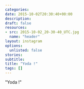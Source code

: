 ```yaml
---
categories:
date: 2015-10-02T20:30:40+00:00
description:
draft: false
resources:
- src: 2015-10-02_20-30-40_UTC.jpg
  name: "header"
layout: instagram
options:
  unlisted: false
stories:
subtitle:
title: "Yoda !"
tags: []
---
```


"Yoda !"
